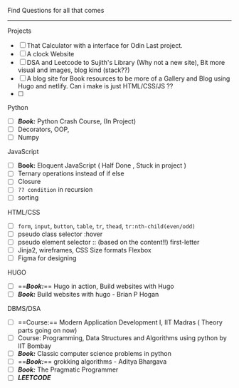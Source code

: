 
Find Questions for all that comes 

_____________
Projects
- [ ] That Calculator with a interface for Odin Last project.
- [ ] A clock
Website
- [ ] DSA and Leetcode to Sujith's Library (Why not a new site), Bit more visual and images, blog kind (stack??) 
- [ ] A blog site for Book resources to be more of a Gallery and Blog using Hugo and netlify. Can i make is just HTML/CSS/JS ??
- [ ] 

Python
- [ ] ***Book:*** Python Crash Course,  (In Project)
- [ ] Decorators,  OOP,  
- [ ] Numpy

JavaScript
- [ ] **Book:** Eloquent JavaScript  (  Half Done , Stuck in project )
- [ ] Ternary operations instead of if else
- [ ] Closure
- [ ] `?? condition` in recursion
- [ ] sorting 

HTML/CSS
- [ ] `form`,  `input`,  `button`,  `table`, `tr`, `thead`, `tr:nth-child(even/odd)`
- [ ] pseudo class selector   :hover
- [ ] pseudo element selector  :: (based on the content!!) first-letter
- [ ] Jinja2,   wireframes,  CSS Size formats        Flexbox
- [ ] Figma for designing

HUGO
- [ ] ==***Book:***== Hugo in action, Build websites with Hugo
- [ ] ***Book:*** Build websites with hugo - Brian P Hogan

DBMS/DSA
- [ ] ==Course:== Modern Application Development I, IIT Madras ( Theory parts going on now)
- [ ] Course: Programming, Data Structures and Algorithms using python by IIT Bombay
- [ ] ***Book:*** Classic computer science problems in python
- [ ] ==***Book:***== grokking algorithms - Aditya Bhargava
- [ ] ***Book:*** The Pragmatic Programmer
- [ ] ***LEETCODE***